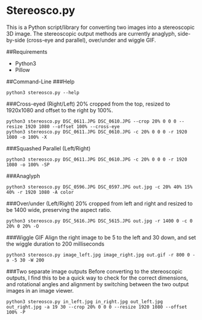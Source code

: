 # Stereosco.py
This is a Python script/library for converting two images into a stereoscopic 3D image.
The stereoscopic output methods are currently anaglyph, side-by-side (cross-eye and parallel), over/under and wiggle GIF.

##Requirements
* Python3
* Pillow

##Command-Line
###Help
```
python3 stereosco.py --help
```

###Cross-eyed (Right/Left)
20% cropped from the top, resized to 1920x1080 and offset to the right by 100%.
```
python3 stereosco.py DSC_0611.JPG DSC_0610.JPG --crop 20% 0 0 0 --resize 1920 1080 --offset 100% --cross-eye
python3 stereosco.py DSC_0611.JPG DSC_0610.JPG -c 20% 0 0 0 -r 1920 1080 -o 100% -X
```

###Squashed Parallel (Left/Right)
```
python3 stereosco.py DSC_0611.JPG DSC_0610.JPG -c 20% 0 0 0 -r 1920 1080 -o 100% -SP
```

###Anaglyph
```
python3 stereosco.py DSC_0596.JPG DSC_0597.JPG out.jpg -c 20% 40% 15% 40% -r 1920 1080 -A color
```

###Over/under (Left/Right)
20% cropped from left and right and resized to be 1400 wide, preserving the aspect ratio.
```
python3 stereosco.py DSC_5616.JPG DSC_5615.JPG out.jpg -r 1400 0 -c 0 20% 0 20% -O
```

###Wiggle GIF
Align the right image to be 5 to the left and 30 down, and set the wiggle duration to 200 milliseconds
```
python3 stereosco.py image_left.jpg image_right.jpg out.gif -r 800 0 -a -5 30 -W 200
```

###Two separate image outputs
Before converting to the stereoscopic outputs, I find this to be a quick way to check for the correct dimensions, and rotational angles and alignment by switching between the two output images in an image viewer.
```
python3 stereosco.py in_left.jpg in_right.jpg out_left.jpg out_right.jpg -a 19 30 --crop 20% 0 0 0 --resize 1920 1080 --offset 100% -P
```
